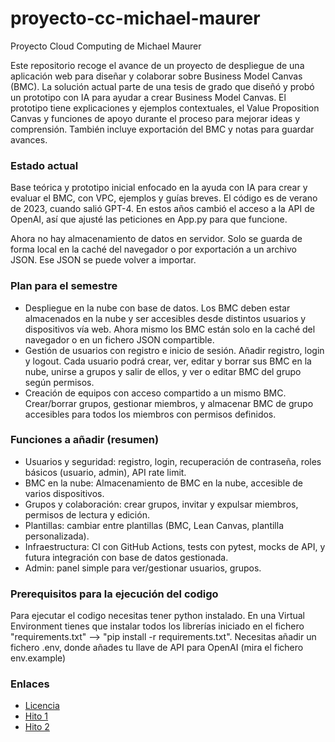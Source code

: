 # proyecto-cc-michael-maurer
Proyecto Cloud Computing de Michael Maurer

Este repositorio recoge el avance de un proyecto de despliegue de una aplicación web para diseñar y colaborar sobre Business Model Canvas (BMC). La solución actual parte de una tesis de grado que diseñó y probó un prototipo con IA para ayudar a crear Business Model Canvas. El prototipo tiene explicaciones y ejemplos contextuales, el Value Proposition Canvas y funciones de apoyo durante el proceso para mejorar ideas y comprensión. También incluye exportación del BMC y notas para guardar avances. 

### Estado actual

Base teórica y prototipo inicial enfocado en la ayuda con IA para crear y evaluar el BMC, con VPC, ejemplos y guías breves. 
El código es de verano de 2023, cuando salió GPT-4. En estos años cambió el acceso a la API de OpenAI, así que ajusté las peticiones en App.py para que funcione.

Ahora no hay almacenamiento de datos en servidor. Solo se guarda de forma local en la caché del navegador o por exportación a un archivo JSON. Ese JSON se puede volver a importar.


### Plan para el semestre

- Despliegue en la nube con base de datos.
Los BMC deben estar almacenados en la nube y ser accesibles desde distintos usuarios y dispositivos vía web. Ahora mismo los BMC están solo en la caché del navegador o en un fichero JSON compartible.
- Gestión de usuarios con registro e inicio de sesión.
Añadir registro, login y logout. Cada usuario podrá crear, ver, editar y borrar sus BMC en la nube, unirse a grupos y salir de ellos, y ver o editar BMC del grupo según permisos.
- Creación de equipos con acceso compartido a un mismo BMC.
Crear/borrar grupos, gestionar miembros, y almacenar BMC de grupo accesibles para todos los miembros con permisos definidos.

### Funciones a añadir (resumen)

- Usuarios y seguridad: registro, login, recuperación de contraseña, roles básicos (usuario, admin), API rate limit.
- BMC en la nube: Almacenamiento de BMC en la nube, accesible de varios dispositivos.
- Grupos y colaboración: crear grupos, invitar y expulsar miembros, permisos de lectura y edición.
- Plantillas: cambiar entre plantillas (BMC, Lean Canvas, plantilla personalizada).
- Infraestructura: CI con GitHub Actions, tests con pytest, mocks de API, y futura integración con base de datos gestionada.
- Admin: panel simple para ver/gestionar usuarios, grupos.

### Prerequisitos para la ejecución del codigo
Para ejecutar el codigo necesitas tener python instalado. 
En una Virtual Environment tienes que instalar todos los librerías iniciado en el fichero "requirements.txt" --> "pip install -r requirements.txt".
Necesitas añadir un fichero .env, donde añades tu llave de API para OpenAI (mira el fichero env.example)

### Enlaces
- [Licencia](LICENSE)
- [Hito 1](docs/hito1.md)
- [Hito 2](docs/hito2.md)
